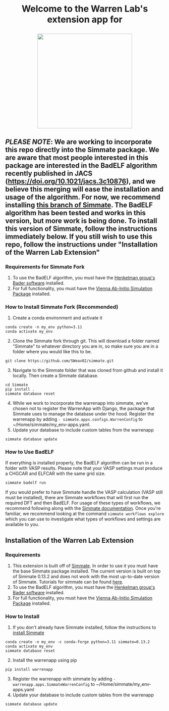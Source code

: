 <!-- This displays entry text -->
<h1><p align="center">
Welcome to the Warren Lab's extension app for
</h1></p>
<!-- This displays the Simmate Logo -->
<p align="center" href=https://github.com/jacksund/simmate>
   <img src="https://github.com/jacksund/simmate/blob/main/src/simmate/website/static_files/images/simmate-logo-dark.svg?raw=true" width="300" style="max-width: 700px;">
</p>

## **_PLEASE NOTE_: We are working to incorporate this repo directly into the Simmate package. We are aware that most people interested in this package are interested in the BadELF algorithm recently published in JACS (https://doi.org/10.1021/jacs.3c10876), and we believe this merging will ease the installation and usage of the algorithm. For now, we recommend installing [this branch of Simmate](https://github.com/SWeav02/simmate.git).  The BadELF algorithm has been tested and works in this version, but more work is being done. To install this version of Simmate, follow the instructions immediately below. If you still wish to use this repo, follow the instructions under "Installation of the Warren Lab Extension"**

### Requirements for Simmate Fork
1. To use the BadELF algorithm, you must have the [Henkelman group's Bader software](https://theory.cm.utexas.edu/henkelman/code/bader/) installed.
2. For full functionality, you must have the [Vienna Ab-Initio Simulation Package](https://www.vasp.at/) installed.

### How to Install Simmate Fork (Recommended)
1. Create a conda environment and activate it
```shell
conda create -n my_env python=3.11
conda activate my_env
```
2. Clone the Simmate fork through git. This will download a folder named "Simmate" to whatever directory you are in, so make sure you are in a folder where you would like this to be.
```shell
git clone https://github.com/SWeav02/simmate.git
```
3. Navigate to the Simmate folder that was cloned from github and install it locally. Then create a Simmate database.
```shell
cd Simmate
pip install .
simmate database reset
```
4. While we work to incorporate the warrenapp into simmate, we've chosen not to register the WarrenApp with Django, the package that Simmate uses to manage the database under the hood. Register the warrenapp by adding `- simmate.apps.configs.WarrenConfig` to ~/Home/simmate/my_env-apps.yaml.
5. Update your database to include custom tables from the warrenapp
``` shell
simmate database update
```

### How to Use BadELF
If everything is installed properly, the BadELF algorithm can be run in a folder with VASP results. Please note that your VASP settings must produce a CHGCAR and ELFCAR with the same grid size.
```shell
simmate badelf run
```
If you would prefer to have Simmate handle the VASP calculation (VASP still must be installed), there are Simmate workflows that will first run the required DFT and then BadELF. For usage of these types of workflows, we recommend following along with the [Simmate documentation](https://jacksund.github.io/simmate/getting_started/run_a_workflow/quick_start/). Once you're familiar, we recommend looking at the command `simmate workflows explore` which you can use to investigate what types of workflows and settings are available to you.

## Installation of the Warren Lab Extension

### Requirements
1. This extension is built off of [Simmate](https://github.com/jacksund/simmate). In order to use it you must have the base Simmate package installed. The current version is built on top of Simmate 0.13.2 and does not work with the most up-to-date version of Simmate. Tutorials for simmate can be found [here](https://jacksund.github.io/simmate/getting_started/overview/).
2. To use the BadELF algorithm, you must have the [Henkelman group's Bader software](https://theory.cm.utexas.edu/henkelman/code/bader/) installed.
3. For full functionality, you must have the [Vienna Ab-Initio Simulation Package](https://www.vasp.at/) installed.

### How to Install
1. If you don't already have Simmate installed, follow the instructions to [install Simmate](https://jacksund.github.io/simmate/getting_started/installation/quick_start/)
``` shell
conda create -n my_env -c conda-forge python=3.11 simmate=0.13.2
conda activate my_env
simmate database reset
```
2. Install the warrenapp using pip
``` shell
pip install warrenapp
```
3. Register the warrenapp with simmate by adding `- warrenapp.apps.SimmateWarrenConfig` to ~/Home/simmate/my_env-apps.yaml
4. Update your database to include custom tables from the warrenapp
``` shell
simmate database update
```
